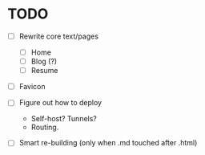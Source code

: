 # TODO

- [ ] Rewrite core text/pages

  - [ ] Home
  - [ ] Blog (?)
  - [ ] Resume

- [ ] Favicon

- [ ] Figure out how to deploy

  - Self-host? Tunnels?
  - Routing.

- [ ] Smart re-building (only when .md touched after .html)
